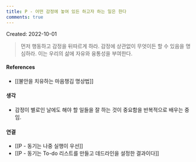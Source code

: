 ```yaml
---
title: P - 어떤 감정에 놓여 있든 하고자 하는 일은 한다
comments: true
---
```


Created: 2022-10-01

>먼저 행동하고 감정을 뒤따르게 하라. 감정에 상관없이 무엇이든 할 수 있음을 명심하라. 이는 우리의 삶에 자유와 융통성을 부여한다.

#### References
- [[불안을 치유하는 마음챙김 명상법]]

#### 생각
- 감정이 별로인 날에도 해야 할 일들을 잘 하는 것이 중요함을 반복적으로 배우는 중임.

#### 연결
- [[P - 동기는 나중 실행이 우선]]
- [[P - 동기는 To-do 리스트를 만들고 데드라인을 설정한 결과이다]]